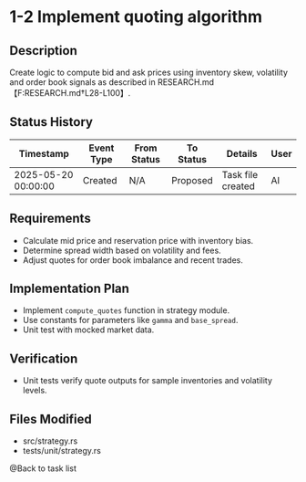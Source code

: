 # 1-2 Implement quoting algorithm

## Description
Create logic to compute bid and ask prices using inventory skew, volatility and order book signals as described in RESEARCH.md【F:RESEARCH.md†L28-L100】.

## Status History
| Timestamp | Event Type | From Status | To Status | Details | User |
|-----------|------------|-------------|-----------|---------|------|
| 2025-05-20 00:00:00 | Created | N/A | Proposed | Task file created | AI |

## Requirements
- Calculate mid price and reservation price with inventory bias.
- Determine spread width based on volatility and fees.
- Adjust quotes for order book imbalance and recent trades.

## Implementation Plan
- Implement `compute_quotes` function in strategy module.
- Use constants for parameters like `gamma` and `base_spread`.
- Unit test with mocked market data.

## Verification
- Unit tests verify quote outputs for sample inventories and volatility levels.

## Files Modified
- src/strategy.rs
- tests/unit/strategy.rs

@Back to task list

